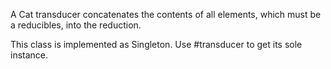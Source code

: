 A Cat transducer concatenates the contents of all elements, which must be a reducibles, into the reduction.

This class is implemented as Singleton. Use #transducer to get its sole instance.